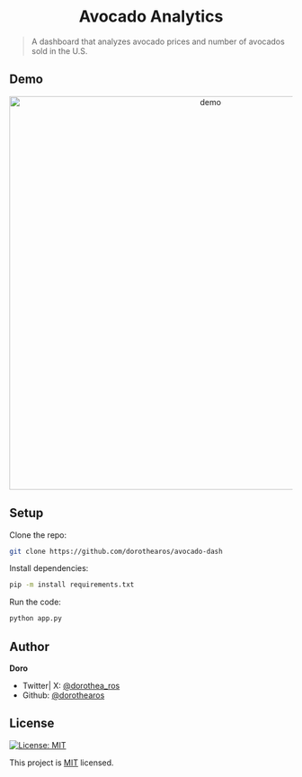 <h1 align="center">Avocado Analytics </h1>

> A dashboard that analyzes avocado prices and number of avocados sold in the U.S. 

## Demo

<p align="center">
    <img width="700" src="assets/avocado.gif" alt="demo">
</p>

## Setup 
Clone the repo:
```sh
git clone https://github.com/dorothearos/avocado-dash
```

Install dependencies:
```sh
pip -m install requirements.txt
```

Run the code:
```sh
python app.py
```

## Author
**Doro**

- Twitter| X: [@dorothea_ros](https://x.com/dorothea_ros) 
- Github: [@dorothearos](https://github.com/dorothearos)

## License
[![License: MIT](https://img.shields.io/badge/License-MIT-yellow.svg)](https://opensource.org/licenses/MIT)

This project is [MIT](https://github.com/dorothearos/avocado-dash/blob/main/README.md) licensed.
